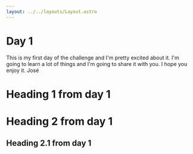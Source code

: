 ```yaml
---
layout: ../../layouts/Layout.astro
---
```

# Day 1

This is my first day of the challenge and I'm pretty excited about it. I'm going
to learn a lot of things and I'm going to share it with you. I hope you enjoy
it. José

# Heading 1 from day 1

# Heading 2 from day 1

## Heading 2.1 from day 1